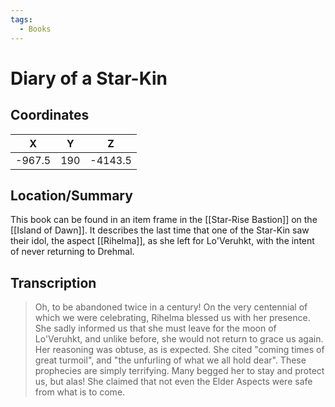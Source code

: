 ```yaml
---
tags:
  - Books
---
```

# Diary of a Star-Kin

## Coordinates
| **X**  | **Y** |  **Z**  |
| :----: | :---: | :-----: |
| -967.5 |  190  | -4143.5 |

## Location/Summary
This book can be found in an item frame in the [[Star-Rise Bastion]] on the [[Island of Dawn]]. It describes the last time that one of the Star-Kin saw their idol, the aspect [[Rihelma]], as she left for Lo'Veruhkt, with the intent of never returning to Drehmal.

## Transcription
> Oh, to be abandoned twice in a century! On the very centennial of which we were celebrating, Rihelma blessed us with her presence. She sadly informed us that she must leave for the moon of Lo'Veruhkt, and unlike before, she would not return to grace us again. Her reasoning was obtuse, as is expected. She cited "coming times of great turmoil", and "the unfurling of what we all hold dear". These prophecies are simply terrifying. Many begged her to stay and protect us, but alas! She claimed that not even the Elder Aspects were safe from what is to come.
